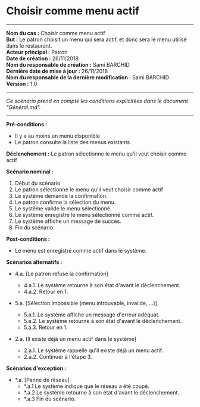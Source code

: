 
# Choisir comme menu actif

------

**Nom du cas :** Choisir comme menu actif  
**But :** Le patron choisit un menu qui sera actif, et donc sera le menu utilisé dans le restaurant.  
**Acteur principal :** Patron  
**Date de création :** 26/11/2018  
**Nom du responsable de création :** Sami BARCHID  
**Dernière date de mise à jour :** 26/11/2018  
**Nom du responsable de la dernière modification :** Sami BARCHID  
**Version :** 1.0

------

*Ce scénario prend en compte les conditions explicitées dans le document "Général.md".*

------

**Pré-conditions :**
- Il y a au moins un menu disponible
- Le patron consulte la liste des menus existants

**Déclenchement :**
Le patron sélectionne le menu qu'il veut choisir comme actif

**Scénario nominal :**
1. Début du scénario
2. Le patron sélectionne le menu qu'il veut choisir comme actif
3. Le système demande la confirmation.
4. Le patron confirme la sélection du menu.
5. Le système valide le menu sélectionné.
6. Le système enregistre le menu sélectionné comme actif.
7. Le système affiche un message de succès.
8. Fin du scénario.

**Post-conditions :**
- Le menu est enregistré comme actif dans le système.

**Scénarios alternatifs :**
- 4.a. [Le patron refuse la confirmation]
	- 4.a.1. Le système retourne à son état d'avant le déclenchement.
	- 4.a.2. Retour en 1.
- 5.a. [Sélection impossible (menu introuvable, invalide, ...)]
	- 5.a.1. Le système affiche un message d'erreur adéquat.
	- 5.a.2. Le système retourne à son état d'avant le déclenchement.
	- 5.a.3. Retour en 1.

- 2.a. [Il existe déjà un menu actif dans le système]
	- 2.a.1. Le système rappelle qu'il existe déjà un menu actif.
	- 2.a.2. Continuer à l'étape 3.

**Scénarios d'exception :**
- \*.a. [Panne de réseau]
	- \*.a.1 Le système indique que le réseau a été coupé.
	- \*.a.2 Le système retourne à son état d'avant le déclenchement.
	- \*.a.3 Fin du scénario.
